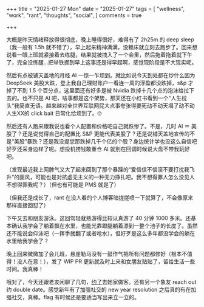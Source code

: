 +++
title = "2025-01-27 Mon"
date = "2025-01-27"
tags = [
    "wellness",
    "work",
    "rant",
    "thoughts",
    "social",
]
comments = true

+++

大概是昨天情绪释放得很彻底，晚上睡得很好，难得有了 2h25m 的 deep sleep（我一般有 1.5h 就不错了），早上起来精神满满，没赖床就立刻去跑步了。回来想说看一眼上班就紧接着去练腿，结果就被拽入了一个会里，然后拖着拖着就下午了，完全没练腿…把举铁挪到早上这事还是得早起啊，感觉现阶段是不大现实呢。

然后有点被铺天盖地的月经 AI 一惊一乍烦到。就比如说今天到处都在炒什么因为 DeepSeek 美股大跌，登上我自己理财账户一看连一周的浮盈都没跌掉，s&p 才掉了不到 1.5 个百分点，这里面还有好多是被 Nvidia 跌掉十几个点的泡沫给拉下去的。也不只是 AI 吧，啥事都是这个架势，那天还在小红书看到一个“人生枕头“我简直无语。越来越对全世界互联网屁大点事夸张得要死动不动天塌了动不动人生XX的 click bait 日常化给烦到了。🙄

然后还有人跑来跟我说也看个人配置和价格吧自己就跌惨了。不是，几时 AI ＝ 美股了？还是说觉得自己的配置比 S&P 更能代表美股了？还是说铺天盖地宣传的不是“美股”暴跌？还是我没提您那跌掉几千个亿的个股？身边统计学也没这么自信吧好歹还采身边样了呢。想投机捞钱敢重仓 AI 就别在回调时候说大盘不带我玩好吧。

（发现最近我上网脾气又大了起来回到了那个暴躁的“爱信信不信滚不要打扰我飞升”的画风，可能也是对抗虚无主义的一种无力挣扎吧。我不想得罪人怎么没见人不想得罪我呢？）（但也有可能是 PMS 就是了）

（但我还是成长了，rant 在没人看的个人博客暗搓搓喷一下就算了，不会像原来那样直接回怼了）

下午又去和朋友游泳。这回驾轻就熟游得比较认真游了 40 分钟 1000 多米。还基本确认我学会了躺着飘在水里，也能光靠蹬腿躺着漂到一整个池子的长度了。虽然还不能说会仰泳吧（一挥手就翻了或者呛水），但好歹是这么多年都没学会的躺在水里给我学会了？

晚上回来微微加了会儿班，悬崖勒马没有一鼓作气把所有问题都修好（根本不值得！没人在意！），发了 WIP PR 更新就及时上来和女朋友贴贴了，留给生活一些时间。我真棒！

哦对了，今天还跟老友闲聊了几句，[约了](https://douchi.space/@mtfront/113904603979182864)去她家做客。还有另一个象友 reach out 约 double date。感觉新年有了加强社交的 new year resolution 之后真的有在加强社交，真棒。flag 有时候还是要适当写出来立一立的。
